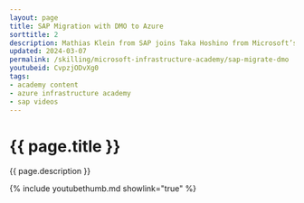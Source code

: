 ```yaml
---
layout: page
title: SAP Migration with DMO to Azure
sorttitle: 2
description: Mathias Klein from SAP joins Taka Hoshino from Microsoft’s Program Management team to talk about the Database Migration Option (DMO) to Azure or Converting from SAP ERP On-Premise to SAP S/4HANA on Azure. Learn how you can migrate and convert your SAP ECC On-Premise system to S/4HANA on Azure in one go.
updated: 2024-03-07
permalink: /skilling/microsoft-infrastructure-academy/sap-migrate-dmo
youtubeid: CvpzjODvXg0
tags: 
- academy content
- azure infrastructure academy
- sap videos
---
```


# {{ page.title }}

{{ page.description }}

{% include youtubethumb.md showlink="true" %}